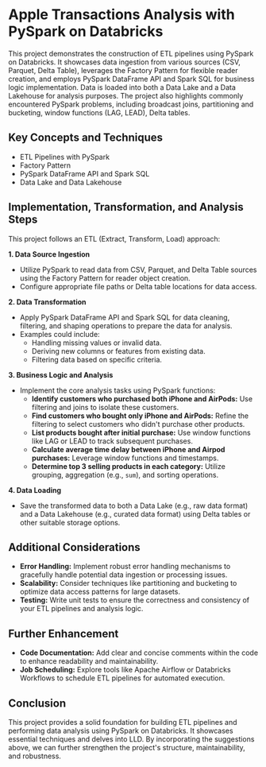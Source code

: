 # Apple Transactions Analysis with PySpark on Databricks

This project demonstrates the construction of ETL pipelines using PySpark on Databricks. It showcases data ingestion from various sources (CSV, Parquet, Delta Table), leverages the Factory Pattern for flexible reader creation, and employs PySpark DataFrame API and Spark SQL for business logic implementation. Data is loaded into both a Data Lake and a Data Lakehouse for analysis purposes. The project also highlights commonly encountered PySpark problems, including broadcast joins, partitioning and bucketing, window functions (LAG, LEAD), Delta tables.

## Key Concepts and Techniques

* ETL Pipelines with PySpark
* Factory Pattern
* PySpark DataFrame API and Spark SQL
* Data Lake and Data Lakehouse

## Implementation, Transformation, and Analysis Steps

This project follows an ETL (Extract, Transform, Load) approach:

**1. Data Source Ingestion**

- Utilize PySpark to read data from CSV, Parquet, and Delta Table sources using the Factory Pattern for reader object creation.
- Configure appropriate file paths or Delta table locations for data access.

**2. Data Transformation**

- Apply PySpark DataFrame API and Spark SQL for data cleaning, filtering, and shaping operations to prepare the data for analysis.
- Examples could include:
    * Handling missing values or invalid data.
    * Deriving new columns or features from existing data.
    * Filtering data based on specific criteria.

**3. Business Logic and Analysis**

- Implement the core analysis tasks using PySpark functions:
    * **Identify customers who purchased both iPhone and AirPods:** Use filtering and joins to isolate these customers.
    * **Find customers who bought only iPhone and AirPods:** Refine the filtering to select customers who didn't purchase other products.
    * **List products bought after initial purchase:** Use window functions like LAG or LEAD to track subsequent purchases.
    * **Calculate average time delay between iPhone and Airpod purchases:** Leverage window functions and timestamps.
    * **Determine top 3 selling products in each category:** Utilize grouping, aggregation (e.g., `sum`), and sorting operations.

**4. Data Loading**

- Save the transformed data to both a Data Lake (e.g., raw data format) and a Data Lakehouse (e.g., curated data format) using Delta tables or other suitable storage options.

## Additional Considerations

* **Error Handling:** Implement robust error handling mechanisms to gracefully handle potential data ingestion or processing issues.
* **Scalability:** Consider techniques like partitioning and bucketing to optimize data access patterns for large datasets.
* **Testing:** Write unit tests to ensure the correctness and consistency of your ETL pipelines and analysis logic.

## Further Enhancement

* **Code Documentation:** Add clear and concise comments within the code to enhance readability and maintainability.
* **Job Scheduling:** Explore tools like Apache Airflow or Databricks Workflows to schedule ETL pipelines for automated execution.

## Conclusion

This project provides a solid foundation for building ETL pipelines and performing data analysis using PySpark on Databricks. It showcases essential techniques and delves into LLD. By incorporating the suggestions above, we can further strengthen the project's structure, maintainability, and robustness.
